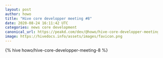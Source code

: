```yaml
---
layout: post
author: howo
title: "Hive core developper meeting #8"
date: 2020-08-24 16:11:42 UTC
categories: news core development
canonical_url: https://peakd.com/dev/@howo/hive-core-developper-meeting-8
image: https://hivedocs.info/assets/images/favicon.png
---
```

{% hive howo/hive-core-developper-meeting-8 %}
